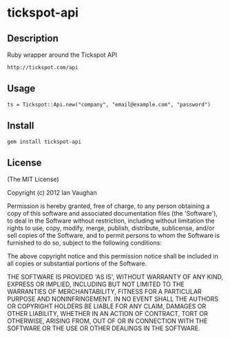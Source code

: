 tickspot-api
============

Description
-----------

Ruby wrapper around the Tickspot API

    http://tickspot.com/api


Usage
-----

    ts = Tickspot::Api.new("company", "email@example.com", "password")


Install
-------

    gem install tickspot-api


License
-------

(The MIT License)

Copyright (c) 2012 Ian Vaughan

Permission is hereby granted, free of charge, to any person obtaining
a copy of this software and associated documentation files (the
'Software'), to deal in the Software without restriction, including
without limitation the rights to use, copy, modify, merge, publish,
distribute, sublicense, and/or sell copies of the Software, and to
permit persons to whom the Software is furnished to do so, subject to
the following conditions:

The above copyright notice and this permission notice shall be
included in all copies or substantial portions of the Software.

THE SOFTWARE IS PROVIDED 'AS IS', WITHOUT WARRANTY OF ANY KIND,
EXPRESS OR IMPLIED, INCLUDING BUT NOT LIMITED TO THE WARRANTIES OF
MERCHANTABILITY, FITNESS FOR A PARTICULAR PURPOSE AND NONINFRINGEMENT.
IN NO EVENT SHALL THE AUTHORS OR COPYRIGHT HOLDERS BE LIABLE FOR ANY
CLAIM, DAMAGES OR OTHER LIABILITY, WHETHER IN AN ACTION OF CONTRACT,
TORT OR OTHERWISE, ARISING FROM, OUT OF OR IN CONNECTION WITH THE
SOFTWARE OR THE USE OR OTHER DEALINGS IN THE SOFTWARE.

